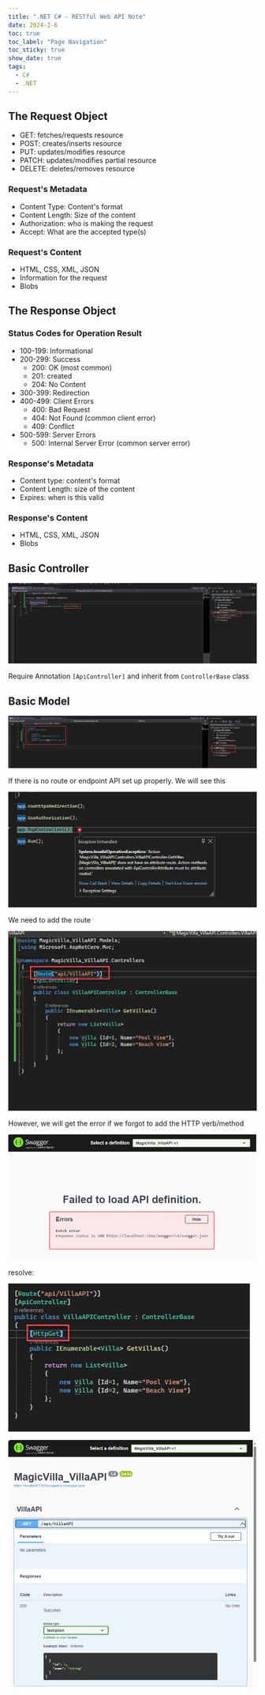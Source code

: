 ```yaml
---
title: ".NET C# - RESTful Web API Note"
date: 2024-2-6
toc: true
toc_label: "Page Navigation"
toc_sticky: true
show_date: true
tags:
  - C#
  - .NET
---
```


## The Request Object

- GET: fetches/requests resource
- POST: creates/inserts resource
- PUT: updates/modifies resource
- PATCH: updates/modifies partial resource
- DELETE: deletes/removes resource

### Request's Metadata

- Content Type: Content's format
- Content Length: Size of the content
- Authorization: who is making the request
- Accept: What are the accepted type(s)

### Request's Content

- HTML, CSS, XML, JSON
- Information for the request
- Blobs

## The Response Object

### Status Codes for Operation Result

- 100-199: Informational
- 200-299: Success
  - 200: OK (most common)
  - 201: created
  - 204: No Content
- 300-399: Redirection
- 400-499: Client Errors
  - 400: Bad Request
  - 404: Not Found (common client error)
  - 409: Conflict
- 500-599: Server Errors
  - 500: Internal Server Error (common server error)

### Response's Metadata

- Content type: content's format
- Content Length: size of the content
- Expires: when is this valid

### Response's Content

- HTML, CSS, XML, JSON
- Blobs

## Basic Controller

![controller](/assets/images/2024-02-06_11-21-23-basic-controller-dotnet.png)

Require Annotation `[ApiController]` and inherit from `ControllerBase` class

## Basic Model

![model](/assets/images/2024-02-06_11-24-55-basic-model.png)

If there is no route or endpoint API set up properly. We will see this

![missing-endpoint-error](/assets/images/2024-02-06_11-27-47-no-route-error.png)

We need to add the route

![route](/assets/images/2024-02-06_11-29-42-add-route.png)

However, we will get the error if we forgot to add the HTTP verb/method

![missing-http-method](/assets/images/2024-02-06_11-30-54-missing-http-method.png)

resolve:

![add-endpoint-method](/assets/images/2024-02-06_11-32-12-add-get-endpoint.png)

![result](/assets/images/2024-02-06_11-33-05-result.png)